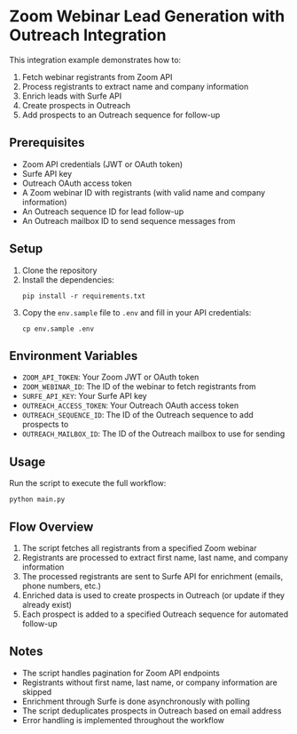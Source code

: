 # Zoom Webinar Lead Generation with Outreach Integration

This integration example demonstrates how to:
1. Fetch webinar registrants from Zoom API
2. Process registrants to extract name and company information
3. Enrich leads with Surfe API
4. Create prospects in Outreach
5. Add prospects to an Outreach sequence for follow-up

## Prerequisites

- Zoom API credentials (JWT or OAuth token)
- Surfe API key
- Outreach OAuth access token
- A Zoom webinar ID with registrants (with valid name and company information)
- An Outreach sequence ID for lead follow-up
- An Outreach mailbox ID to send sequence messages from

## Setup

1. Clone the repository
2. Install the dependencies:
   ```
   pip install -r requirements.txt
   ```
3. Copy the `env.sample` file to `.env` and fill in your API credentials:
   ```
   cp env.sample .env
   ```

## Environment Variables

- `ZOOM_API_TOKEN`: Your Zoom JWT or OAuth token
- `ZOOM_WEBINAR_ID`: The ID of the webinar to fetch registrants from
- `SURFE_API_KEY`: Your Surfe API key
- `OUTREACH_ACCESS_TOKEN`: Your Outreach OAuth access token
- `OUTREACH_SEQUENCE_ID`: The ID of the Outreach sequence to add prospects to
- `OUTREACH_MAILBOX_ID`: The ID of the Outreach mailbox to use for sending

## Usage

Run the script to execute the full workflow:

```
python main.py
```

## Flow Overview

1. The script fetches all registrants from a specified Zoom webinar
2. Registrants are processed to extract first name, last name, and company information
3. The processed registrants are sent to Surfe API for enrichment (emails, phone numbers, etc.)
4. Enriched data is used to create prospects in Outreach (or update if they already exist)
5. Each prospect is added to a specified Outreach sequence for automated follow-up

## Notes

- The script handles pagination for Zoom API endpoints
- Registrants without first name, last name, or company information are skipped
- Enrichment through Surfe is done asynchronously with polling
- The script deduplicates prospects in Outreach based on email address
- Error handling is implemented throughout the workflow 